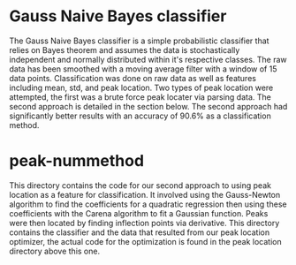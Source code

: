 # Gauss Naive Bayes classifier
The Gauss Naive Bayes classifier is a simple probabilistic classifier that relies on Bayes theorem and assumes the data is stochastically independent and normally distributed within it's respective classes. The raw data has been smoothed with a moving average filter with a window of 15 data points. Classification was done on raw data as well as features including mean, std, and peak location. Two types of peak location were attempted, the first was a brute force peak locater via parsing data. The second approach is detailed in the section below. The second approach had significantly better results with an accuracy of 90.6% as a classification method. 

# peak-nummethod
This directory contains the code for our second approach to using peak location as a feature for classification. It involved using the Gauss-Newton algorithm to find the coefficients for a quadratic regression then using these coefficients with the Carena algorithm to fit a Gaussian function. Peaks were then located by finding inflection points via derivative. This directory contains the classifier and the data that resulted from our peak location optimizer, the actual code for the optimization is found in the peak location directory above this one. 
